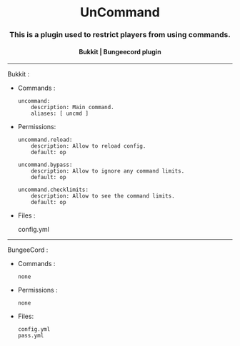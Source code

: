 <div align=middle>
<h1>UnCommand</h1>
<h3>This is a plugin used to restrict players from using commands.</h3>
<h4>Bukkit | Bungeecord plugin</h4>
</div>

---
Bukkit :
* Commands :


      uncommand:
          description: Main command.
          aliases: [ uncmd ]
* Permissions:


      uncommand.reload:
          description: Allow to reload config.
          default: op

      uncommand.bypass:
          description: Allow to ignore any command limits.
          default: op

      uncommand.checklimits:
          description: Allow to see the command limits.
          default: op
* Files :


    config.yml
---
BungeeCord :
* Commands :

      none
* Permissions :

      none
    
* Files:

      config.yml
      pass.yml

